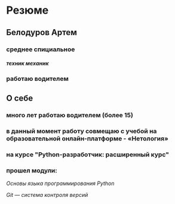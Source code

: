 # **Резюме**
## Белодуров Артем
### среднее спициальное
##### _техник механик_
### работаю водителем
## **О себе**
### много лет работаю водителем (более 15)
### в данный момент работу совмещаю с учебой на образовательной онлайн-платформе - «Нетология»
### на курсе "Python-разработчик: расширенный курс"
### прошел модули:
 _Основы языка программирования Python_

 _Git — система контроля версий_
